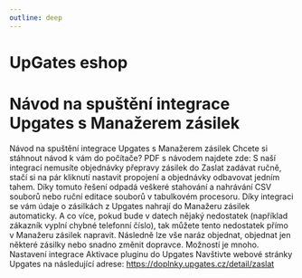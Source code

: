 ```yaml
---
outline: deep
---
```


# UpGates eshop

# Návod na spuštění integrace Upgates s Manažerem zásilek

Návod na spuštění integrace Upgates s Manažerem zásilek
Chcete si stáhnout návod k vám do počítače? PDF s návodem najdete zde:
S naší integrací nemusíte objednávky přepravy zásilek do Zaslat zadávat ručně, stačí si na pár kliknutí nastavit propojení a objednávky odbavovat jedním tahem.
Díky tomuto řešení odpadá veškeré stahování a nahrávání CSV souborů nebo ruční editace souborů v tabulkovém procesoru.
Díky integraci se vám údaje o zásilkách z Upgates nahrají do Manažeru zásilek automaticky. A co více, pokud bude v datech nějaký nedostatek (například zákazník vyplní chybné telefonní číslo), tak můžete tento nedostatek přímo v Manažeru zásilek napravit.
Následně lze vše naráz objednat, objednat jen některé zásilky nebo snadno změnit dopravce. Možností je mnoho.
Nastavení integrace
Aktivace pluginu do Upgates
Navštivte webové stránky Upgates na následující adrese: https://doplnky.upgates.cz/detail/zaslat

